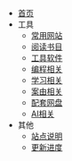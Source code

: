 - [首页](README.md)
- 工具
    - [常用网站](home/site.md)
    - [阅读书目](home/book.md)
    - [工具软件](home/soft.md)
    - [编程相关](home/code.md)
    - [学习相关](home/xue-xi.md)  
    - [案由相关](home/an-you.md)
    - [配套网盘](http://falv.ysepan.com)
    - [AI相关](home/AI.md)
- 其他
    - [站点说明](home/shuo-ming.md)
    - [更新进度](home/geng-xin.md)
